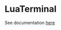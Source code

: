 LuaTerminal
===========

See documentation [here](http://www.amved.com/milindsweb/LuaTerminal.html)
